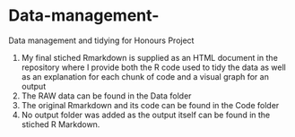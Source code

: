 # Data-management-
Data management and tidying for Honours Project
1) My final stiched Rmarkdown is supplied as an HTML document in the repository where I provide both the R code used to tidy the data as well as an explanation for each chunk of code and a visual graph for an output 
2) The RAW data can be found in the Data folder 
3) The original Rmarkdown and its code can be found in the Code folder
4) No output folder was added as the output itself can be found in the stiched R Markdown.
